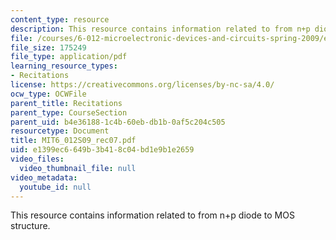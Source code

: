 ```yaml
---
content_type: resource
description: This resource contains information related to from n+p diode to MOS structure.
file: /courses/6-012-microelectronic-devices-and-circuits-spring-2009/e1399ec6649b3b418c04bd1e9b1e2659_MIT6_012S09_rec07.pdf
file_size: 175249
file_type: application/pdf
learning_resource_types:
- Recitations
license: https://creativecommons.org/licenses/by-nc-sa/4.0/
ocw_type: OCWFile
parent_title: Recitations
parent_type: CourseSection
parent_uid: b4e36188-1c4b-60eb-db1b-0af5c204c505
resourcetype: Document
title: MIT6_012S09_rec07.pdf
uid: e1399ec6-649b-3b41-8c04-bd1e9b1e2659
video_files:
  video_thumbnail_file: null
video_metadata:
  youtube_id: null
---
```

This resource contains information related to from n+p diode to MOS structure.